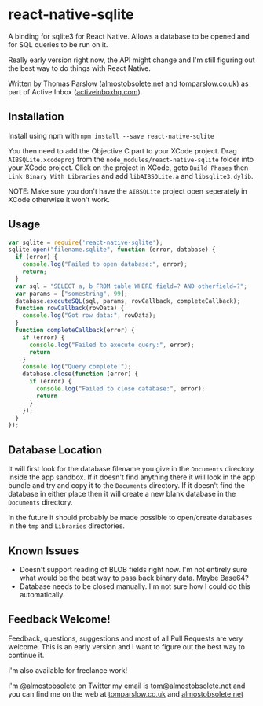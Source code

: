 # react-native-sqlite

A binding for sqlite3 for React Native. Allows a database to be opened and for SQL queries to be run on it.

Really early version right now, the API might change and I'm still figuring out the best way to do things with React Native.

Written by Thomas Parslow
([almostobsolete.net](http://almostobsolete.net) and
[tomparslow.co.uk](http://tomparslow.co.uk)) as part of Active Inbox
([activeinboxhq.com](http://activeinboxhq.com/)).

## Installation

Install using npm with `npm install --save react-native-sqlite`

You then need to add the Objective C part to your XCode project. Drag
`AIBSQLite.xcodeproj` from the `node_modules/react-native-sqlite` folder into your XCode project. Click on the project in XCode, goto `Build Phases` then `Link Binary With Libraries` and add `libAIBSQLite.a` and `libsqlite3.dylib`.

NOTE: Make sure you don't have the `AIBSQLite` project open seperately in XCode otherwise it won't work.

## Usage

```javascript
var sqlite = require('react-native-sqlite');
sqlite.open("filename.sqlite", function (error, database) {
  if (error) {
    console.log("Failed to open database:", error);
    return;
  }
  var sql = "SELECT a, b FROM table WHERE field=? AND otherfield=?";
  var params = ["somestring", 99];
  database.executeSQL(sql, params, rowCallback, completeCallback);
  function rowCallback(rowData) {
    console.log("Got row data:", rowData);
  }
  function completeCallback(error) {
    if (error) {
      console.log("Failed to execute query:", error);
      return
    }
    console.log("Query complete!");
    database.close(function (error) {
      if (error) {
        console.log("Failed to close database:", error);
        return
      }
    });
  }
});
```

## Database Location

It will first look for the database filename you give in the `Documents` directory inside the app sandbox. If it doesn't find anything there it will look in the app bundle and try and copy it to the `Documents` directory. If it doesn't find the database in either place then it will create a new blank database in the `Documents` directory.

In the future it should probably be made possible to open/create databases in the `tmp` and `Libraries` directories.

## Known Issues

- Doesn't support reading of BLOB fields right now. I'm not entirely sure what would be the best way to pass back binary data. Maybe Base64?
- Database needs to be closed manually. I'm not sure how I could do
  this automatically.


## Feedback Welcome!

Feedback, questions, suggestions and most of all Pull Requests are
very welcome. This is an early version and I want to figure out the
best way to continue it.

I'm also available for freelance work!

I'm [@almostobsolete](http://twitter.com/almostobsolete) on Twitter my
email is [tom@almostobsolete.net](mailto:tom@almostobsolete.net) and
you can find me on the web at
[tomparslow.co.uk](http://tomparslow.co.uk) and
[almostobsolete.net](http://almostobsolete.net)
